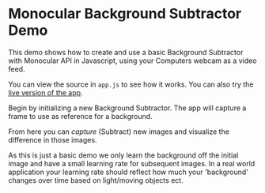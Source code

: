 Monocular Background Subtractor Demo
====================

This demo shows how to create and use a basic Background Subtractor with Monocular API in Javascript, using your Computers webcam as a video feed.

You can view the source in `app.js` to see how it works. You can also try the [live version of the app](https://cdn.jemsoft.io/bgsubtrator/).

Begin by initializing a new Background Subtractor. The app will capture a frame to use as reference for a background.

From here you can *capture* (Subtract) new images and visualize the difference in those images.

As this is just a basic demo we only learn the background off the initial image and have a small learning rate for subsequent images. In a real world application your learning rate should reflect how much your 'background' changes over time based on light/moving objects ect. 